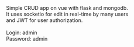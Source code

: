 <div>Simple CRUD app on vue with flask and mongodb.</div>
<div>It uses socketio for edit in real-time by many users</div>
<div>and JWT for user authorization.</div>
<br>
<div>Login: admin</div>
<div>Password: admin</div>

